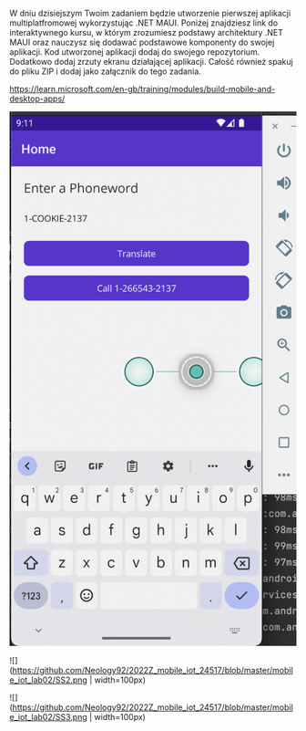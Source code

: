W dniu dzisiejszym Twoim zadaniem będzie utworzenie pierwszej aplikacji multiplatfromowej wykorzystując .NET MAUI. Poniżej znajdziesz link do interaktywnego kursu, w którym zrozumiesz podstawy architektury .NET MAUI oraz nauczysz się dodawać podstawowe komponenty do swojej aplikacji. Kod utworzonej aplikacji dodaj do swojego repozytorium. Dodatkowo dodaj zrzuty ekranu działającej aplikacji. Całość również spakuj do pliku ZIP i dodaj jako załącznik do tego zadania.

https://learn.microsoft.com/en-gb/training/modules/build-mobile-and-desktop-apps/

![img|100](https://raw.githubusercontent.com/Neology92/2022Z_mobile_iot_24517/master/mobile_iot_lab02/SS1.png) 

![](https://github.com/Neology92/2022Z_mobile_iot_24517/blob/master/mobile_iot_lab02/SS2.png | width=100px)

![](https://github.com/Neology92/2022Z_mobile_iot_24517/blob/master/mobile_iot_lab02/SS3.png | width=100px)
